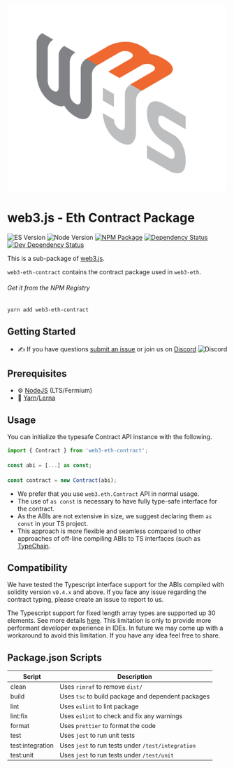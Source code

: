 <p align="center">
  <img src="assets/logo/web3js.jpg" width="500" alt="web3.js" />
</p>

# web3.js - Eth Contract Package

![ES Version](https://img.shields.io/badge/ES-2020-yellow)
![Node Version](https://img.shields.io/badge/node-14.x-green)
[![NPM Package][npm-image]][npm-url]
[![Dependency Status][deps-image]][deps-url]
[![Dev Dependency Status][deps-dev-image]][deps-dev-url]

This is a sub-package of [web3.js][repo].

`web3-eth-contract` contains the contract package used in `web3-eth`.

###### Get it from the NPM Registry

```bash
yarn add web3-eth-contract
```

## Getting Started

-   :writing_hand: If you have questions [submit an issue](https://github.com/ChainSafe/web3.js/issues/new) or join us on [Discord](https://discord.gg/yjyvFRP)
    ![Discord](https://img.shields.io/discord/593655374469660673.svg?label=Discord&logo=discord)

## Prerequisites

-   :gear: [NodeJS](https://nodejs.org/) (LTS/Fermium)
-   :toolbox: [Yarn](https://yarnpkg.com/)/[Lerna](https://lerna.js.org/)

## Usage

You can initialize the typesafe Contract API instance with the following.

```ts
import { Contract } from 'web3-eth-contract';

const abi = [...] as const;

const contract = new Contract(abi);
```

-   We prefer that you use `web3.eth.Contract` API in normal usage.
-   The use of `as const` is necessary to have fully type-safe interface for the contract.
-   As the ABIs are not extensive in size, we suggest declaring them `as const` in your TS project.
-   This approach is more flexible and seamless compared to other approaches of off-line compiling ABIs to TS interfaces (such as [TypeChain](https://github.com/dethcrypto/TypeChain).

## Compatibility

We have tested the Typescript interface support for the ABIs compiled with solidity version `v0.4.x` and above. If you face any issue regarding the contract typing, please create an issue to report to us.

The Typescript support for fixed length array types are supported up 30 elements. See more details [here](https://github.com/ChainSafe/web3.js/blob/nh%2F4562-contract-typing/packages/web3-eth-abi/src/number_map_type.ts#L1). This limitation is only to provide more performant developer experience in IDEs. In future we may come up with a workaround to avoid this limitation. If you have any idea feel free to share.

## Package.json Scripts

| Script           | Description                                        |
| ---------------- | -------------------------------------------------- |
| clean            | Uses `rimraf` to remove `dist/`                    |
| build            | Uses `tsc` to build package and dependent packages |
| lint             | Uses `eslint` to lint package                      |
| lint:fix         | Uses `eslint` to check and fix any warnings        |
| format           | Uses `prettier` to format the code                 |
| test             | Uses `jest` to run unit tests                      |
| test:integration | Uses `jest` to run tests under `/test/integration` |
| test:unit        | Uses `jest` to run tests under `/test/unit`        |

[docs]: http://web3js.readthedocs.io/en/4.0/
[repo]: https://github.com/ethereum/web3.js
[npm-image]: https://img.shields.io/npm/v/web3-core-method.svg
[npm-url]: https://npmjs.org/packages/web3-eth-contract
[deps-image]: https://david-dm.org/ethereum/web3.js/4.x/status.svg?path=tools/web3-eth-contract
[deps-url]: https://david-dm.org/ethereum/web3.js/4.x?path=tools/web3-eth-contract
[deps-dev-image]: https://david-dm.org/ethereum/web3.js/4.x/dev-status.svg?path=tools/web3-eth-contract
[deps-dev-url]: https://david-dm.org/ethereum/web3.js/4.x?type=dev&path=tools/web3-eth-contract

